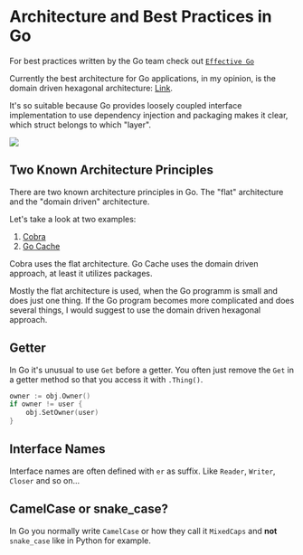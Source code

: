 # Architecture and Best Practices in Go

For best practices written by the Go team check out [`Effective Go`](https://go.dev/doc/effective_go)

Currently the best architecture for Go applications, in my opinion, is the domain driven hexagonal architecture: [Link](https://github.com/Sairyss/domain-driven-hexagon).

It's so suitable because Go provides loosely coupled interface implementation to use dependency injection and packaging makes it clear, which struct belongs to which "layer".

<div>
    <img src="https://github.com/Sairyss/domain-driven-hexagon/raw/master/assets/images/DomainDrivenHexagon.png"/>
</div>

## Two Known Architecture Principles

There are two known architecture principles in Go.
The "flat" architecture and the "domain driven" architecture.

Let's take a look at two examples:

1. [Cobra](https://github.com/spf13/cobra)
2. [Go Cache](https://github.com/eko/gocache)

Cobra uses the flat architecture.
Go Cache uses the domain driven approach, at least it utilizes packages.

Mostly the flat architecture is used, when the Go programm is small and does just one thing.
If the Go program becomes more complicated and does several things, I would suggest to use the domain driven hexagonal approach.

## Getter

In Go it's unusual to use `Get` before a getter.
You often just remove the `Get` in a getter method so that you access it with `.Thing()`.

```go linenums="1"
owner := obj.Owner()
if owner != user {
    obj.SetOwner(user)
}
```

## Interface Names

Interface names are often defined with `er` as suffix.
Like `Reader`, `Writer`, `Closer` and so on...

## CamelCase or snake_case?

In Go you normally write `CamelCase` or how they call it `MixedCaps` and **not** `snake_case` like in Python for example.
